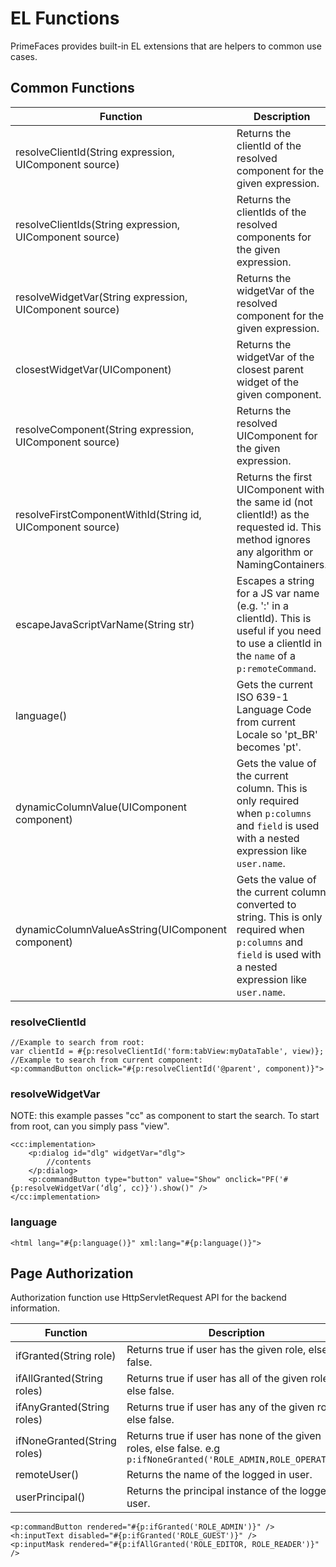 # EL Functions

PrimeFaces provides built-in EL extensions that are helpers to common use cases.

## Common Functions

| Function | Description |
| --- | --- |
resolveClientId(String expression, UIComponent source) | Returns the clientId of the resolved component for the given expression.
resolveClientIds(String expression, UIComponent source) | Returns the clientIds of the resolved components for the given expression.
resolveWidgetVar(String expression, UIComponent source) | Returns the widgetVar of the resolved component for the given expression.
closestWidgetVar(UIComponent) | Returns the widgetVar of the closest parent widget of the given component.
resolveComponent(String expression, UIComponent source) | Returns the resolved UIComponent for the given expression.
resolveFirstComponentWithId(String id, UIComponent source) | Returns the first UIComponent with the same id (not clientId!) as the requested id. This method ignores any algorithm or NamingContainers.
escapeJavaScriptVarName(String str) | Escapes a string for a JS var name (e.g. ':' in a clientId). This is useful if you need to use a clientId in the `name` of a `p:remoteCommand`.
language() | Gets the current ISO 639-1 Language Code from current Locale so 'pt_BR' becomes 'pt'.
dynamicColumnValue(UIComponent component) | Gets the value of the current column. This is only required when `p:columns` and `field` is used with a nested expression like `user.name`.
dynamicColumnValueAsString(UIComponent component) | Gets the value of the current column converted to string. This is only required when `p:columns` and `field` is used with a nested expression like `user.name`.

### resolveClientId

```xhtml
//Example to search from root:
var clientId = #{p:resolveClientId('form:tabView:myDataTable', view)};
//Example to search from current component:
<p:commandButton onclick="#{p:resolveClientId('@parent', component)}">
```

### resolveWidgetVar

NOTE: this example passes "cc" as component to start the search. To start from root, can you simply pass "view".

```xhtml
<cc:implementation>
    <p:dialog id="dlg" widgetVar="dlg">
        //contents
    </p:dialog>
    <p:commandButton type="button" value="Show" onclick="PF('#{p:resolveWidgetVar(‘dlg’, cc)}').show()" />
</cc:implementation>
```

### language

```xhtml
<html lang="#{p:language()}" xml:lang="#{p:language()}">
```

## Page Authorization

Authorization function use HttpServletRequest API for the backend information.

| Function | Description |
| --- | --- |
ifGranted(String role) | Returns true if user has the given role, else false.
ifAllGranted(String roles) | Returns true if user has all of the given roles, else false.
ifAnyGranted(String roles) | Returns true if user has any of the given roles, else false.
ifNoneGranted(String roles) | Returns true if user has none of the given roles, else false. e.g `p:ifNoneGranted('ROLE_ADMIN,ROLE_OPERATOR')`
remoteUser() | Returns the name of the logged in user.
userPrincipal() | Returns the principal instance of the logged in user.

```xhtml
<p:commandButton rendered="#{p:ifGranted('ROLE_ADMIN')}" />
<h:inputText disabled="#{p:ifGranted('ROLE_GUEST')}" />
<p:inputMask rendered="#{p:ifAllGranted('ROLE_EDITOR, ROLE_READER')}" />
```
